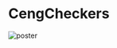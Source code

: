 # CengCheckers
![poster](https://user-images.githubusercontent.com/72611040/159961176-7de0338e-6ddc-485a-9415-220d15ca93d2.jpg)
